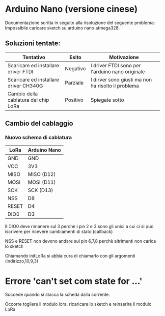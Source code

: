 # Arduino Nano (versione cinese)

Documentazione scritta in seguito alla risoluzione del seguente problema:
Impossibile caricare sketch su arduino nano atmega328.

## Soluzioni tentate:

| Tentativo | Esito | Motivazione |
|-----------|-------|-------------|
| Scaricare ed installare driver FTDI | Negativo | I driver FTDI sono per l'arduino nano originale |
| Scaricare ed installare driver CH340G | Parziale | I dirver sono giusti ma non ha risolto il problema |
| Cambio della cablatura del chip LoRa | Positivo | Spiegate sotto |

## Cambio del cablaggio

### Nuovo schema di cablatura

| LoRa | Arduino Nano |
|------|--------------|
| GND | GND |
| VCC | 3V3 |
| MISO | MISO (D12) |
| MOSI | MOSI (D11) |
| SCK | SCK (D13) |
| NSS | D8 |
| RESET | D4 |
| DIO0 | D3 |

Il DIO0 deve rimanere sul 3 perchè i pin 2 e 3 sono gli unici a cui ci si può iscrivere per ricevere cambiamenti di stato (callback)

NSS e RESET non devono andare sui pin 6,7,8 perchè altrimenti non carica lo sketch

Chiamando initLoRa si abbia cura di chiamarlo con gli argomenti (indirizzo,10,9,3)

# Errore 'can't set com state for ...'

Succede quando si stacca la scheda dalla corrente.

Occorre togliere il modulo lora, ricaricare lo sketch e reinserire il modulo LoRa
